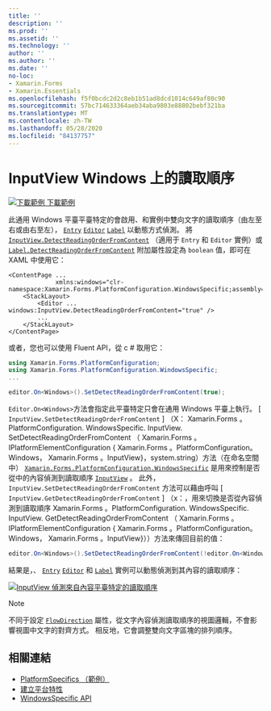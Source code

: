 ```yaml
---
title: ''
description: ''
ms.prod: ''
ms.assetid: ''
ms.technology: ''
author: ''
ms.author: ''
ms.date: ''
no-loc:
- Xamarin.Forms
- Xamarin.Essentials
ms.openlocfilehash: f5f0bcdc2d2c8eb1b51ad8dcd1014c649af80c90
ms.sourcegitcommit: 57bc714633364aeb34aba9803e88802bebf321ba
ms.translationtype: MT
ms.contentlocale: zh-TW
ms.lasthandoff: 05/28/2020
ms.locfileid: "84137757"
---
```

# <a name="inputview-reading-order-on-windows"></a>InputView Windows 上的讀取順序

[![下載範例 ](~/media/shared/download.png) 下載範例](https://docs.microsoft.com/samples/xamarin/xamarin-forms-samples/userinterface-platformspecifics)

此通用 Windows 平臺平臺特定的會啟用、和實例中雙向文字的讀取順序（由左至右或由右至左）， [`Entry`](xref:Xamarin.Forms.Entry) [`Editor`](xref:Xamarin.Forms.Editor) [`Label`](xref:Xamarin.Forms.Label) 以動態方式偵測。 將 [`InputView.DetectReadingOrderFromContent`](xref:Xamarin.Forms.PlatformConfiguration.WindowsSpecific.InputView.DetectReadingOrderFromContentProperty) （適用于 `Entry` 和 `Editor` 實例）或 [`Label.DetectReadingOrderFromContent`](xref:Xamarin.Forms.PlatformConfiguration.WindowsSpecific.Label.DetectReadingOrderFromContentProperty) 附加屬性設定為 `boolean` 值，即可在 XAML 中使用它：

```xaml
<ContentPage ...
             xmlns:windows="clr-namespace:Xamarin.Forms.PlatformConfiguration.WindowsSpecific;assembly=Xamarin.Forms.Core">
    <StackLayout>
        <Editor ... windows:InputView.DetectReadingOrderFromContent="true" />
        ...
    </StackLayout>
</ContentPage>
```

或者，您也可以使用 Fluent API，從 c # 取用它：

```csharp
using Xamarin.Forms.PlatformConfiguration;
using Xamarin.Forms.PlatformConfiguration.WindowsSpecific;
...

editor.On<Windows>().SetDetectReadingOrderFromContent(true);
```

`Editor.On<Windows>`方法會指定此平臺特定只會在通用 Windows 平臺上執行。 [ `InputView.SetDetectReadingOrderFromContent` ] （X： Xamarin.Forms 。PlatformConfiguration. WindowsSpecific. InputView. SetDetectReadingOrderFromContent （ Xamarin.Forms 。IPlatformElementConfiguration { Xamarin.Forms 。PlatformConfiguration。 Windows， Xamarin.Forms 。InputView}，system.string）方法（在命名空間中） [`Xamarin.Forms.PlatformConfiguration.WindowsSpecific`](xref:Xamarin.Forms.PlatformConfiguration.WindowsSpecific) 是用來控制是否從中的內容偵測到讀取順序 [`InputView`](xref:Xamarin.Forms.InputView) 。 此外， `InputView.SetDetectReadingOrderFromContent` 方法可以藉由呼叫 [ `InputView.GetDetectReadingOrderFromContent` ] （x：，用來切換是否從內容偵測到讀取順序 Xamarin.Forms 。PlatformConfiguration. WindowsSpecific. InputView. GetDetectReadingOrderFromContent （ Xamarin.Forms 。IPlatformElementConfiguration { Xamarin.Forms 。PlatformConfiguration。 Windows， Xamarin.Forms 。InputView}））方法來傳回目前的值：

```csharp
editor.On<Windows>().SetDetectReadingOrderFromContent(!editor.On<Windows>().GetDetectReadingOrderFromContent());
```

結果是，、 [`Entry`](xref:Xamarin.Forms.Entry) [`Editor`](xref:Xamarin.Forms.Editor) 和 [`Label`](xref:Xamarin.Forms.Label) 實例可以動態偵測到其內容的讀取順序：

[![InputView 偵測來自內容平臺特定的讀取順序](inputview-reading-order-images/editor-readingorder.png "InputView 偵測來自內容平臺特定的讀取順序")](inputview-reading-order-images/editor-readingorder-large.png#lightbox "InputView 偵測來自內容平臺特定的讀取順序")

> [!NOTE]
> 不同于設定 [`FlowDirection`](xref:Xamarin.Forms.VisualElement.FlowDirection) 屬性，從文字內容偵測讀取順序的視圖邏輯，不會影響視圖中文字的對齊方式。 相反地，它會調整雙向文字區塊的排列順序。

## <a name="related-links"></a>相關連結

- [PlatformSpecifics （範例）](https://docs.microsoft.com/samples/xamarin/xamarin-forms-samples/userinterface-platformspecifics)
- [建立平台特性](~/xamarin-forms/platform/platform-specifics/index.md#creating-platform-specifics)
- [WindowsSpecific API](xref:Xamarin.Forms.PlatformConfiguration.WindowsSpecific)

